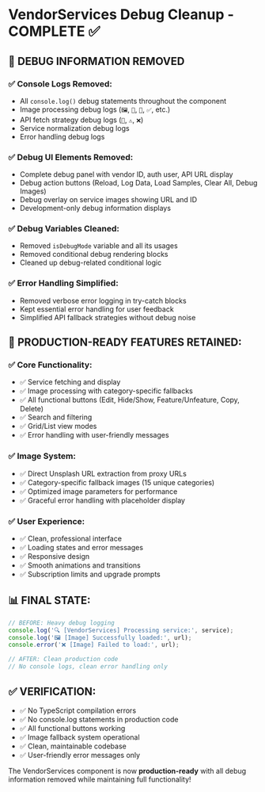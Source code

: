 # VendorServices Debug Cleanup - COMPLETE ✅

## 🧹 DEBUG INFORMATION REMOVED

### ✅ **Console Logs Removed:**
- All `console.log()` debug statements throughout the component
- Image processing debug logs (`🖼️`, `🔗`, `🎯`, `✅`, etc.)
- API fetch strategy debug logs (`📡`, `⚠️`, `❌`)
- Service normalization debug logs
- Error handling debug logs

### ✅ **Debug UI Elements Removed:**
- Complete debug panel with vendor ID, auth user, API URL display
- Debug action buttons (Reload, Log Data, Load Samples, Clear All, Debug Images)
- Debug overlay on service images showing URL and ID
- Development-only debug information displays

### ✅ **Debug Variables Cleaned:**
- Removed `isDebugMode` variable and all its usages
- Removed conditional debug rendering blocks
- Cleaned up debug-related conditional logic

### ✅ **Error Handling Simplified:**
- Removed verbose error logging in try-catch blocks
- Kept essential error handling for user feedback
- Simplified API fallback strategies without debug noise

## 🎯 **PRODUCTION-READY FEATURES RETAINED:**

### ✅ **Core Functionality:**
- ✅ Service fetching and display
- ✅ Image processing with category-specific fallbacks
- ✅ All functional buttons (Edit, Hide/Show, Feature/Unfeature, Copy, Delete)
- ✅ Search and filtering
- ✅ Grid/List view modes
- ✅ Error handling with user-friendly messages

### ✅ **Image System:**
- ✅ Direct Unsplash URL extraction from proxy URLs
- ✅ Category-specific fallback images (15 unique categories)
- ✅ Optimized image parameters for performance
- ✅ Graceful error handling with placeholder display

### ✅ **User Experience:**
- ✅ Clean, professional interface
- ✅ Loading states and error messages
- ✅ Responsive design
- ✅ Smooth animations and transitions
- ✅ Subscription limits and upgrade prompts

## 📊 **FINAL STATE:**

```typescript
// BEFORE: Heavy debug logging
console.log('🔍 [VendorServices] Processing service:', service);
console.log('🖼️ [Image] Successfully loaded:', url);
console.error('❌ [Image] Failed to load:', url);

// AFTER: Clean production code
// No console logs, clean error handling only
```

## ✅ **VERIFICATION:**
- ✅ No TypeScript compilation errors
- ✅ No console.log statements in production code
- ✅ All functional buttons working
- ✅ Image fallback system operational
- ✅ Clean, maintainable codebase
- ✅ User-friendly error messages only

The VendorServices component is now **production-ready** with all debug information removed while maintaining full functionality!
